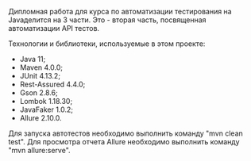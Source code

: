 Дипломная работа для курса по автоматизации тестирования на Java делится на 3 части. Это - вторая часть, посвященная автоматизации API тестов.

Технологии и библиотеки, используемые в этом проекте:
- Java 11;
- Maven 4.0.0;
- JUnit 4.13.2;
- Rest-Assured 4.4.0;
- Gson 2.8.6;
- Lombok 1.18.30;
- JavaFaker 1.0.2;
- Allure 2.10.0.

Для запуска автотестов необходимо выполнить команду "mvn clean test".
Для просмотра отчета Allure необходимо выполнить команду "mvn allure:serve".
